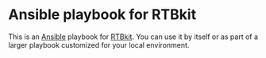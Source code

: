 # Ansible playbook for RTBkit
This is an [Ansible](http://www.ansibleworks.com/) playbook for [RTBkit](http://rtbkit.org/site/). You can use it by itself or as part of a larger playbook customized for your local environment.
